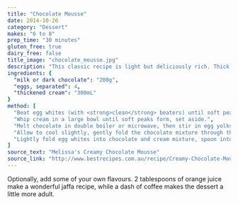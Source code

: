 ```yaml
---
title: "Chocolate Mousse"
date: 2014-10-26
category: "Dessert"
makes: "6 to 8"
prep_time: "30 minutes"
gluten_free: true
dairy_free: false
title_image: "chocolate_mousse.jpg"
description: "This classic recipe is light but deliciously rich. Thick and creamy and bad for you."
ingredients: {
  "milk or dark chocolate": "200g",
  "eggs, separated": 4,
  "thickened cream": "300mL"
}
method: [
  "Beat egg whites (with <strong>clean</strong> beaters) until soft peaks form, set aside.",
  "Whip cream in a large bowl until soft peaks form, set aside.",
  "Melt chocolate in double boiler or microwave, then stir in egg yolks (if not using pure egg whites) and any flavouring.",
  "Allow to cool slightly, gently fold the chocolate mixture through the cream.",
  "Lightly fold egg whites into chocolate and cream mixture, spoon into small dishes, and serve."
]
source_text: "Melissa's Creamy Chocolate Mousse"
source_link: "http://www.bestrecipes.com.au/recipe/Creamy-Chocolate-Mousse-L485.html"
---
```

Optionally, add some of your own flavours.
2 tablespoons of orange juice make a wonderful jaffa recipe, while a dash of
coffee makes the dessert a little more adult.
